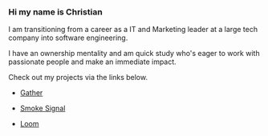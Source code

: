 ### Hi my name is Christian

I am transitioning from a career as a IT and Marketing leader at a large tech company into software engineering.

I have an ownership mentality and am quick study who's eager to work with passionate people and make an immediate impact.

Check out my projects via the links below.

  * [Gather](https://gather.city)
    
  * [Smoke Signal](https://smokesignal.chat)

  * [Loom](https://loom.shopping)
